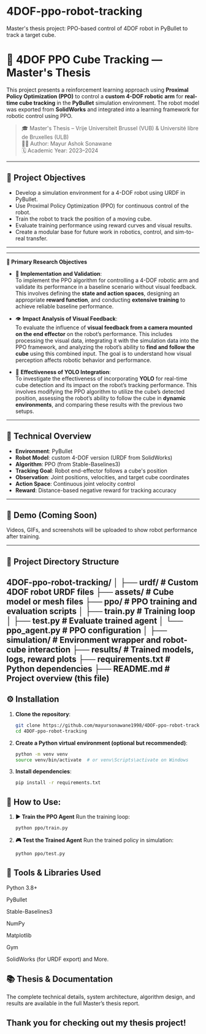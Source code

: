 # 4DOF-ppo-robot-tracking
Master's thesis project: PPO-based control of 4DOF robot in PyBullet to track a target cube.
# 🤖 4DOF PPO Cube Tracking — Master's Thesis

This project presents a reinforcement learning approach using **Proximal Policy Optimization (PPO)** to control a **custom 4-DOF  robotic arm** for **real-time cube tracking** in the **PyBullet** simulation environment. The robot model was exported from **SolidWorks** and integrated into a learning framework for robotic control using PPO.

> 🎓 Master's Thesis – Vrije Universiteit Brussel (VUB) & Université libre de Bruxelles (ULB)  
> 👨‍🔬 Author: Mayur Ashok Sonawane  
> 🗓️ Academic Year: 2023–2024  

---

## 🎯 Project Objectives

- Develop a simulation environment for a 4-DOF robot using URDF in PyBullet.
- Use Proximal Policy Optimization (PPO) for continuous control of the robot.
- Train the robot to track the position of a moving cube.
- Evaluate training performance using reward curves and visual results.
- Create a modular base for future work in robotics, control, and sim-to-real transfer.

---
---
**🧪 Primary Research Objectives**

- 🔧 **Implementation and Validation**:  
  To implement the PPO algorithm for controlling a 4-DOF robotic arm and validate its performance in a baseline scenario without visual feedback. This involves defining the **state and action spaces**, designing an appropriate **reward function**, and conducting **extensive training** to achieve reliable baseline performance.

- 👁️ **Impact Analysis of Visual Feedback**:  
  To evaluate the influence of **visual feedback from a camera mounted on the end effector** on the robot’s performance. This includes processing the visual data, integrating it with the simulation data into the PPO framework, and analyzing the robot’s ability to **find and follow the cube** using this combined input. The goal is to understand how visual perception affects robotic behavior and performance.

- 🧠 **Effectiveness of YOLO Integration**:  
  To investigate the effectiveness of incorporating **YOLO** for real-time cube detection and its impact on the robot’s tracking performance. This involves modifying the PPO algorithm to utilize the cube’s detected position, assessing the robot’s ability to follow the cube in **dynamic environments**, and comparing these results with the previous two setups.

---


## 🧠 Technical Overview

- **Environment**: PyBullet  
- **Robot Model**: custom 4-DOF version (URDF from SolidWorks)  
- **Algorithm**: PPO (from Stable-Baselines3)  
- **Tracking Goal**: Robot end-effector follows a cube's position  
- **Observation**: Joint positions, velocities, and target cube coordinates  
- **Action Space**: Continuous joint velocity control  
- **Reward**: Distance-based negative reward for tracking accuracy

---

## 📸 Demo (Coming Soon)

Videos, GIFs, and screenshots will be uploaded to show robot performance after training.

---

## 📁 Project Directory Structure

4DOF-ppo-robot-tracking/
│
├── urdf/ # Custom 4DOF robot URDF files
├── assets/ # Cube model or mesh files
├── ppo/ # PPO training and evaluation scripts
│ ├── train.py # Training loop
│ ├── test.py # Evaluate trained agent
│ └── ppo_agent.py # PPO configuration
│
├── simulation/ # Environment wrapper and robot-cube interaction
├── results/ # Trained models, logs, reward plots
├── requirements.txt # Python dependencies
├── README.md # Project overview (this file)
---

## ⚙️ Installation

1. **Clone the repository**:
   ```bash
   git clone https://github.com/mayursonawane1998/4DOF-ppo-robot-tracking.git
   cd 4DOF-ppo-robot-tracking

2. **Create a Python virtual environment (optional but recommended)**:
   ```bash
   python -m venv venv
   source venv/bin/activate  # or venv\Scripts\activate on Windows
3. **Install dependencies**:
   ```bash
   pip install -r requirements.txt

## 🚀 How to Use:
1. **▶️ Train the PPO Agent**
Run the training loop:
   ```bash
   python ppo/train.py

2. **🎮 Test the Trained Agent**
Run the trained policy in simulation:
   ```bash
   python ppo/test.py

## 🔧 Tools & Libraries Used
Python 3.8+

PyBullet

Stable-Baselines3

NumPy

Matplotlib

Gym

SolidWorks (for URDF export) and More.

## 📚 Thesis & Documentation
The complete technical details, system architecture, algorithm design, and results are available in the full Master’s thesis report.

## Thank you for checking out my thesis project!













